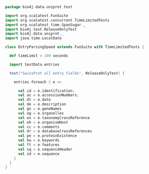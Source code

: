 
```scala
package bio4j.data.uniprot.test

import org.scalatest.FunSuite
import org.scalatest.concurrent.TimeLimitedTests
import org.scalatest.time.SpanSugar._
import bio4j.test.ReleaseOnlyTest
import bio4j.data.uniprot._
import java.time.LocalDate

class EntryParsingSpeed extends FunSuite with TimeLimitedTests {

  def timeLimit = 100 seconds

  import testData.entries

  test("SwissProt all entry fields", ReleaseOnlyTest) {

    entries.foreach { e =>

      val id = e.identification;
      val ac = e.accessionNumbers;
      val dt = e.date
      val de = e.description
      val gn = e.geneNames
      val og = e.organelles
      val ox = e.taxonomyCrossReference
      val oh = e.organismHost
      val cc = e.comments
      val dr = e.databaseCrossReferences
      val pe = e.proteinExistence
      val kw = e.keywords
      val ft = e.features
      val sq = e.sequenceHeader
      val sd = e.sequence
    }
  }
}

```




[test/scala/LineParsingSpeed.scala]: LineParsingSpeed.scala.md
[test/scala/IsoformSequences.scala]: IsoformSequences.scala.md
[test/scala/lines.scala]: lines.scala.md
[test/scala/testData.scala]: testData.scala.md
[test/scala/FlatFileEntry.scala]: FlatFileEntry.scala.md
[test/scala/EntryParsingSpeed.scala]: EntryParsingSpeed.scala.md
[test/scala/FileReadSpeed.scala]: FileReadSpeed.scala.md
[test/scala/SeqOps.scala]: SeqOps.scala.md
[main/scala/entry.scala]: ../../main/scala/entry.scala.md
[main/scala/isoformSequences.scala]: ../../main/scala/isoformSequences.scala.md
[main/scala/flat/SequenceData.scala]: ../../main/scala/flat/SequenceData.scala.md
[main/scala/flat/KW.scala]: ../../main/scala/flat/KW.scala.md
[main/scala/flat/ID.scala]: ../../main/scala/flat/ID.scala.md
[main/scala/flat/RC.scala]: ../../main/scala/flat/RC.scala.md
[main/scala/flat/DT.scala]: ../../main/scala/flat/DT.scala.md
[main/scala/flat/Entry.scala]: ../../main/scala/flat/Entry.scala.md
[main/scala/flat/GN.scala]: ../../main/scala/flat/GN.scala.md
[main/scala/flat/parsers.scala]: ../../main/scala/flat/parsers.scala.md
[main/scala/flat/RG.scala]: ../../main/scala/flat/RG.scala.md
[main/scala/flat/DR.scala]: ../../main/scala/flat/DR.scala.md
[main/scala/flat/OG.scala]: ../../main/scala/flat/OG.scala.md
[main/scala/flat/RL.scala]: ../../main/scala/flat/RL.scala.md
[main/scala/flat/SQ.scala]: ../../main/scala/flat/SQ.scala.md
[main/scala/flat/PE.scala]: ../../main/scala/flat/PE.scala.md
[main/scala/flat/OS.scala]: ../../main/scala/flat/OS.scala.md
[main/scala/flat/CC.scala]: ../../main/scala/flat/CC.scala.md
[main/scala/flat/OX.scala]: ../../main/scala/flat/OX.scala.md
[main/scala/flat/OH.scala]: ../../main/scala/flat/OH.scala.md
[main/scala/flat/RN.scala]: ../../main/scala/flat/RN.scala.md
[main/scala/flat/DE.scala]: ../../main/scala/flat/DE.scala.md
[main/scala/flat/RA.scala]: ../../main/scala/flat/RA.scala.md
[main/scala/flat/RX.scala]: ../../main/scala/flat/RX.scala.md
[main/scala/flat/FT.scala]: ../../main/scala/flat/FT.scala.md
[main/scala/flat/AC.scala]: ../../main/scala/flat/AC.scala.md
[main/scala/flat/RP.scala]: ../../main/scala/flat/RP.scala.md
[main/scala/flat/lineTypes.scala]: ../../main/scala/flat/lineTypes.scala.md
[main/scala/flat/RT.scala]: ../../main/scala/flat/RT.scala.md
[main/scala/seqOps.scala]: ../../main/scala/seqOps.scala.md
[main/scala/fasta/isoforms.scala]: ../../main/scala/fasta/isoforms.scala.md